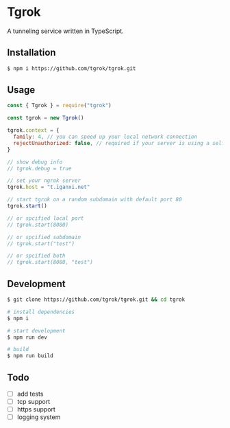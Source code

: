 # Tgrok

A tunneling service written in TypeScript.

## Installation

```sh
$ npm i https://github.com/tgrok/tgrok.git
```

## Usage

```js
const { Tgrok } = require("tgrok")

const tgrok = new Tgrok()

tgrok.context = {
  family: 4, // you can speed up your local network connection
  rejectUnauthorized: false, // required if your server is using a self-signed certificate
}

// show debug info
// tgrok.debug = true

// set your ngrok server
tgrok.host = "t.iganxi.net"

// start tgrok on a random subdomain with default port 80
tgrok.start()

// or spcified local port
// tgrok.start(8080)

// or spcified subdomain
// tgrok.start("test")

// or spcified both
// tgrok.start(8080, "test")
```

## Development

```sh
$ git clone https://github.com/tgrok/tgrok.git && cd tgrok

# install dependencies
$ npm i

# start development
$ npm run dev

# build
$ npm run build
```

## Todo

- [ ] add tests
- [ ] tcp support
- [ ] https support
- [ ] logging system
